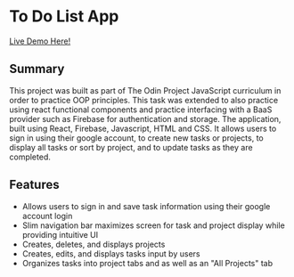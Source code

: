 # To Do List App

[Live Demo Here!](https://zflegle3.github.io/to-do-list/)

## Summary

This project was built as part of The Odin Project JavaScript curriculum in order to practice OOP principles. This task was extended to also practice using react functional components and practice interfacing with a BaaS provider such as Firebase for authentication and storage. The application, built using React, Firebase, Javascript, HTML and CSS. It allows users to sign in using their google account, to create new tasks or projects, to display all tasks or sort by project, and to update tasks as they are completed. 

## Features
* Allows users to sign in and save task information using their google account login
* Slim navigation bar maximizes screen for task and project display while providing intuitive UI
* Creates, deletes, and displays projects
* Creates, edits, and displays tasks input by users
* Organizes tasks into project tabs and as well as an "All Projects" tab


<!-- ![demo image](https://raw.githubusercontent.com/zflegle3/weather-app/main/src/images/weather-app-demo.png) -->
